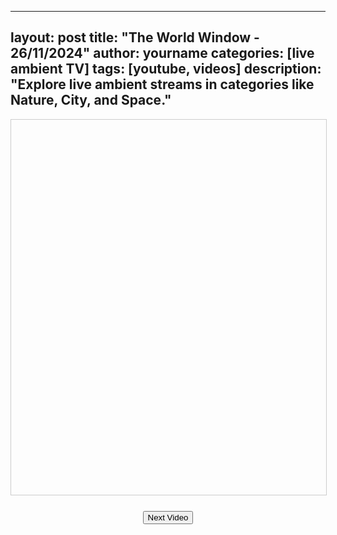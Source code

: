 
---
layout: post
title: "The World Window - 26/11/2024"
author: yourname
categories: [live ambient TV]
tags: [youtube, videos]
description: "Explore live ambient streams in categories like Nature, City, and Space."
---

<div id="videoContainer" style="text-align: center; margin-bottom: 20px;">
    <div id="categoryButtons" style="margin-bottom: 10px;">
        <!-- Buttons for video categories -->
    </div>
    <iframe id="videoFrame" width="100%" height="600" style="border: 1px solid #ccc;" allowfullscreen></iframe>
    <div id="videoTitle" style="text-align: center; font-size: 1.5em; margin-top: 10px;"></div>
    <button onclick="loadNextVideo()" style="margin-top: 15px;">Next Video</button>
</div>

<script>
    // JSON data for videos by category
    const videoResults = {"Nature":[{"id":"uRF6xUrOdOw","title":"Rain Sounds For Sleeping - 99% Instantly Fall Asleep With Rain And Thunder Sound At Night"},{"id":"TbShISMCmYU","title":"Forest&#39;s Most Beautiful Birds | Breathtaking Nature | Awesome Bird Songs | Stress Relief and Healing"},{"id":"JoB7447H3oU","title":"? 24/7 LIVE: Cat TV for Cats to Watch ? Beautiful Birds and Squirrels 4K"},{"id":"6ycikMM4IO0","title":"AMAZON 4K - The World&#39;s Largest Tropical Rainforest | Relaxing Music With Beautiful Nature Scenes"},{"id":"2_ovWpVE9es","title":"Mountain River Waterfall Flowing 24/7. Water Sounds, Nature White Noise. River Sounds for Sleeping."},{"id":"vDAsUcdcuE0","title":"Bird Garden | Colorful Birds | Breathtaking Nature, Wonderful Bird Songs | Stress Relief and Healing"},{"id":"0O_LThYytFU","title":"The Most Beautiful Birds on Earth: Relaxing Nature Sounds | Breathtaking Nature &amp; Healing Sounds"},{"id":"EVvjW9pBIRU","title":"ITALY 4K HD - Scenic Relaxation Film With Calming Music - Nature 4K Video UltraHD"},{"id":"F0GOOP82094","title":"? Wildlife In The Forest - 24/7 LIVE by Morten Hilmer ?"},{"id":"xlXEYdHCmsE","title":"The Enchanting Toucan | Stunning Nature &amp; Soothing Sounds | Peace &amp; Relaxation | Jungle Bliss"},{"id":"R_qT0-KoCm8","title":"? Sleep Fast with Pure Nature Rain and Incredible Present Thunder Sounds | Black Screen"},{"id":"DR_ulK78DZI","title":"FLYING OVER PUERTO RICO (4K UHD) - Soothing Music Along With Beautiful Nature Video - 4K Video UHD"},{"id":"tP68FDe0Fns","title":"? 432hz Ancient Morning Healing Frequency ?"},{"id":"56WBs0A4Kng","title":"? 24/7 LIVE: Cat TV for Cats to Watch ? Beautiful Birds Squirrels in the Forest 4K"},{"id":"-f3RXYc6_LU","title":"The World&#39;s Strangest Birds | Peaceful Nature Scenery | Stress Relief | Relaxing Bird Sounds"},{"id":"5_1OOKcawd8","title":"??Relaxing Zen Music 24/7, Healing Music, Meditation Music, Spa Music, Sleep, Zen, Nature Sounds"},{"id":"bw0uHUB2knA","title":"Silent Winter - Native American Flute Melody Blends With The Breath Of Nature | Flute Dream 24/7"},{"id":"EmsAcq1ywyw","title":"TULUM NATURE in 4K UHD Drone Film + Relaxing Piano Music for Stress Relief, Sleep, Spa, Yoga, Cafe"},{"id":"96t3GM7eY8A","title":"Prayer Instrumental Music with Scriptures &amp; Nature | 24/7 DappyTKeys Piano Worship"},{"id":"t4Dy8WAvMnY","title":"FLYING OVER PARADISE 4K UHD - Relaxing Music Along With Beautiful Nature Videos - 4K Video HD"},{"id":"MrWIPGEOt9k","title":"Paradise Island 4K ? Scenic Relaxation Film with Peaceful Relaxing Music and Nature Video 4K UltraHD"},{"id":"u3KKTQUGzuA","title":"Bird Garden | Colorful Birds | Breathtaking Nature, Wonderful Bird Songs | Stress Relief and Healing"},{"id":"dXIyMS61B68","title":"Beautiful Relaxing Peaceful Music, Calm Music 24/7, &quot;Tropical Shores&quot; By Tim Janis"},{"id":"hAxvZj89-34","title":"?24/7 LIVE: Kitty TV?Cutest Squirrel and Bird Watching?"},{"id":"JF06s21MIHk","title":"Relaxing Music and The Sound of Water to Relieve Worry and Anxiety ? Relieve Stress"},{"id":"43CmDhmtymg","title":"World&#39;s Largest Tropical Bird Forest | Spectacular Nature | Amazon Rainforest | Peaceful Nature"},{"id":"SXRDpauPfm4","title":"Amazing Birds &amp; Breathtaking Nature | Wonderful Hummingbirds | Stress Relief &amp; Healing Ambiance"},{"id":"UQ7Bnh8bcOg","title":"Calming Music With Beautiful Nature Videos | Stress Relief Music | Stop Anxiety &amp; Depression"},{"id":"zrRxvbtzg0k","title":"Pretty Little Birds - Stress-relieving nature sounds - Healing and peaceful music - Beautiful nature"},{"id":"CqXeTN-xkm0","title":"Relaxing Bird Sounds 4K~ Birds Singing Heal Stress, Anxiety And Depression, Heal The Mind"}],"city":[{"id":"YnVklro1uwY","title":"MUMBAI CITY FC vs PUNJAB FC LIVE | ISL 2024-25 | Watch Along &amp; Football Match Live"},{"id":"y9vlso3TZ2E","title":"EarthCam Live:  City of Cavalier (Cavalier, ND)"},{"id":"WX1ox_0XlwA","title":"LIVE: View of the Beirut skyline in Lebanon"},{"id":"Rit_rC_6gqg","title":"?City in Shock! Helper Turned Horror! Monster Bob&#39;s Rampage Begins!"},{"id":"I2JvCqYCukc","title":"Sacramento Kings vs Oklahoma City Thunder NBA Live Scoreboard"},{"id":"NbZ7NIx63xw","title":"LIVE: ?????? ?? ?????...??????? ?? ???????! | Udaipur City Palace Clash | Vishvraj |Lakshyaraj Singh"},{"id":"i3w7qZVSAsY","title":"?Philippines Live Street BBQ Cam 1 Agdao, Davao City #davaocity #philippines"},{"id":"fzyvVBzAeBI","title":"CityTv En Vivo | Se?al Digital"},{"id":"PtChZ0D7tkE","title":"City of Orange Plaza Camera"},{"id":"M4IBqHexTfc","title":"Marine City, Michigan, USA | StreamTime Live"},{"id":"7i8ARjIeM2k","title":"Coral City Camera (Miami&#39;s Free-Range Aquarium Underwater Livestream)"},{"id":"epKxjBiK5j8","title":"Udaipur City Palace Clash Update Live:Vishwaraj Mewar ???? ???? ????? ?? ????,?? ???? ??????? ??????"},{"id":"36YnV9STBqc","title":"The Good Life Radio???24/7 Live Radio | Best Relax House, Chillout, Study, Running, Gym, Happy Music"},{"id":"KzDB8PvtK7g","title":"Udaipur City Palace Clash News Live: ????? ?? ????????? ?? ????? ???? ???| Vishvaraj Singh Mevad"},{"id":"pBlUgEr6cvQ","title":"BOY SAYONG ( CAM 2 )  OUTSIDE  STORE AGDAO PUBLIC MARKET DAVAO CITY PHILIPPINES"},{"id":"PFnJfAPaS7s","title":"Ocean City NJ Music Pier 8th &amp; Boardwalk"},{"id":"2PR848ScPMs","title":"EXCLUSIVE: ??????? ?? ???????! Vishvaraj Singh Mewar ?? ???? | Udaipur City Palace Clash"},{"id":"hFAFqyY0sxU","title":"LIVE: Watch Very Kansas City by KMBC/KCWE NOW! Kansas City news, weather and more."},{"id":"Cp4RRAEgpeU","title":"Live @ Santa Claus Village"},{"id":"xxDwVG0TvJ0","title":"Brasov City | Ceasu Rau - See Transylvania - ? Live Webcam"},{"id":"cJUpHzly0dg","title":"? PHILIPPINES Live Street View, outside Lyn&#39;s Sisig Beef BBQ, Davao City #philippines #livestream"},{"id":"DaKrzRiiE1s","title":"?LIVE? Mackinac Bridge Camera from the Riviera Motel in Mackinaw City"},{"id":"VeoQ_yMBOk0","title":"? PHILIPPINES Live Street View, F Bangoy Street, Agdao, Davao City #philippines #livestream"},{"id":"8M0AvPvPg0A","title":"Hits Radio 1 Live Pop Radio&#39; Top Hits 2024 - Pop Music 2024 - New Songs 2024 Best English Songs 2024"},{"id":"j-RFPnAN1Vw","title":"? PHILIPPINES Live Bankerohan Lyn&#39;s Food Haus outside, Davao City #philippines #livestream"},{"id":"82YFhoPyzUk","title":"City 41 LIVE | Latest Faisalabad News | Latest Faisalabad Breaking | Headlines, Bulletin &amp; News 24/7"},{"id":"2BLqhS59Elc","title":"160 LIVE World Cameras, Relaxing Music, Map, Daily Timelapse, Armchair Travel"},{"id":"KIikzoCNebg","title":"? PHILIPPINES Live Billiards Hall, Bankerohan , Davao City #philippines #livestream #billiards"},{"id":"hD3UxON4v8I","title":"CAM 10 ROSEMARY STREET., AGDAO DAVAO CITY PHILIPPINES"},{"id":"dN64IzvC8FI","title":"? PHILIPPINES Live Street View &amp; Dodong Barber Shop, Agdao, Davao City #philippines #livestream"}]};
    const categories = Object.keys(videoResults);

    // State management
    let currentCategory = categories[0]; // Default category
    let currentIndex = Math.floor(Math.random() * videoResults[currentCategory].length); // Start at random index

    // Create category buttons dynamically
    const categoryButtonsContainer = document.getElementById('categoryButtons');
    categories.forEach(category => {
        const button = document.createElement('button');
        button.textContent = category;
        button.style.margin = '0 5px';
        button.onclick = () => switchCategory(category);
        categoryButtonsContainer.appendChild(button);
    });

    // Load the current video into the iframe
    function loadVideo() {
        const video = videoResults[currentCategory][currentIndex];
        document.getElementById('videoFrame').src = 'https://www.youtube.com/embed/' + video.id + '?autoplay=1';
        document.getElementById('videoTitle').textContent = video.title;
    }

    // Load the next video in the current category
    function loadNextVideo() {
        currentIndex = (currentIndex + 1) % videoResults[currentCategory].length;
        loadVideo();
    }

    // Switch the active category and load its first video
    function switchCategory(category) {
        currentCategory = category;
        currentIndex = Math.floor(Math.random() * videoResults[currentCategory].length); // Start with a random video
        loadVideo();
    }

    // Initial video load
    loadVideo();
</script>
    